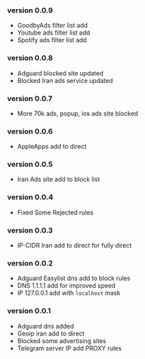 ### version 0.0.9

- GoodbyAds filter list add
- Youtube ads filter list add
- Spotify ads filter list add

### version 0.0.8

- Adguard blocked site updated
- Blocked Iran ads service updated

### version 0.0.7

- More 70k ads, popup, ios ads site blocked

### version 0.0.6

- AppleApps add to direct

### version 0.0.5

- Iran Ads site add to block list

### version 0.0.4

- Fixed Some Rejected rules

### version 0.0.3

- IP-CIDR Iran add to direct for fully direct

### version 0.0.2

- Adguard Easylist dns add to block rules
- DNS 1.1.1.1 add for improved speed
- IP 127.0.0.1 add with `localhost` mask


### version 0.0.1

- Adguard dns added
- Geoip iran add to direct
- Blocked some advertising sites
- Telegram server IP add PROXY rules
